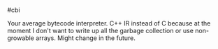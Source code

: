 #cbi

Your average bytecode interpreter. C++ IR instead of C because at the moment I don't want to write up all the garbage collection or use non-growable arrays. Might change in the future.
